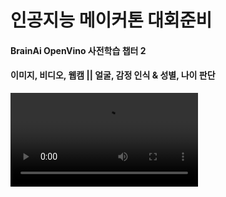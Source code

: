 <h1>인공지능 메이커톤 대회준비</h1>
<h4>BrainAi OpenVino 사전학습 챕터 2</h4>
<h4>이미지, 비디오, 웹캠 || 얼굴, 감정 인식 & 성별, 나이 판단</h4>
<video src = "https://github.com/user-attachments/assets/b513e186-8e21-4610-9d71-42795bc40812"></video>
